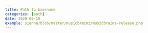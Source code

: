 ```yaml
---
title: Path to basename
categories: [path]
date: 2020-09-10
example: sienna/blob/master/musicbrainz/musicbrainz-release.php
---
```

